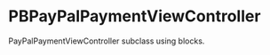 PBPayPalPaymentViewController
=============================

PayPalPaymentViewController subclass using blocks.